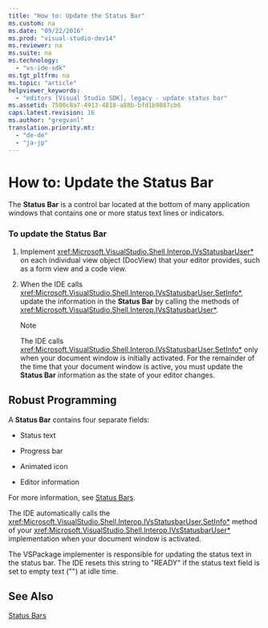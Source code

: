 ```yaml
---
title: "How to: Update the Status Bar"
ms.custom: na
ms.date: "09/22/2016"
ms.prod: "visual-studio-dev14"
ms.reviewer: na
ms.suite: na
ms.technology: 
  - "vs-ide-sdk"
ms.tgt_pltfrm: na
ms.topic: "article"
helpviewer_keywords: 
  - "editors [Visual Studio SDK], legacy - update status bar"
ms.assetid: 7500c8a7-4913-4818-a88b-bfd1b9887cb6
caps.latest.revision: 16
ms.author: "gregvanl"
translation.priority.mt: 
  - "de-de"
  - "ja-jp"
---
```

# How to: Update the Status Bar
The **Status Bar** is a control bar located at the bottom of many application windows that contains one or more status text lines or indicators.  
  
### To update the Status Bar  
  
1.  Implement <xref:Microsoft.VisualStudio.Shell.Interop.IVsStatusbarUser*> on each individual view object (DocView) that your editor provides, such as a form view and a code view.  
  
2.  When the IDE calls <xref:Microsoft.VisualStudio.Shell.Interop.IVsStatusbarUser.SetInfo*>, update the information in the **Status Bar** by calling the methods of <xref:Microsoft.VisualStudio.Shell.Interop.IVsStatusbarUser*>.  
  
    > [!NOTE]
    >  The IDE calls <xref:Microsoft.VisualStudio.Shell.Interop.IVsStatusbarUser.SetInfo*> only when your document window is initially activated. For the remainder of the time that your document window is active, you must update the **Status Bar** information as the state of your editor changes.  
  
## Robust Programming  
 A **Status Bar** contains four separate fields:  
  
-   Status text  
  
-   Progress bar  
  
-   Animated icon  
  
-   Editor information  
  
 For more information, see [Status Bars](../vs140/status-bars.md).  
  
 The IDE automatically calls the <xref:Microsoft.VisualStudio.Shell.Interop.IVsStatusbarUser.SetInfo*> method of your <xref:Microsoft.VisualStudio.Shell.Interop.IVsStatusbarUser*> implementation when your document window is activated.  
  
 The VSPackage implementer is responsible for updating the status text in the status bar. The IDE resets this string to "READY" if the status text field is set to empty text ("") at idle time.  
  
## See Also  
 [Status Bars](../vs140/status-bars.md)